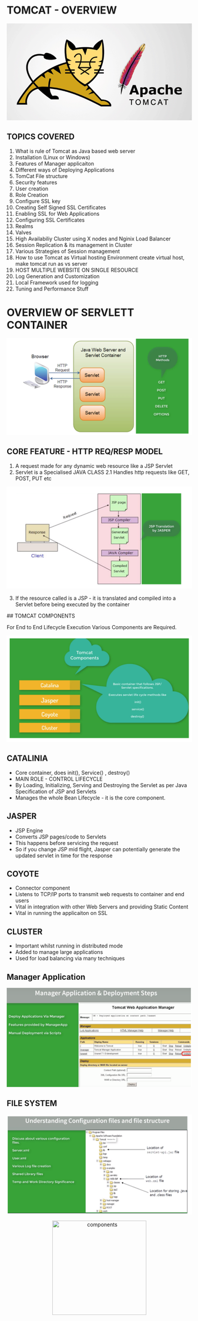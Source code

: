 # TOMCAT - OVERVIEW 

![TOMCAT](images/TOMCAT.JPG)  

## TOPICS COVERED 

1. What is rule of Tomcat as Java based web server 
2. Installation (Linux or Windows)
3. Features of Manager applicaiton 
4. Different ways of Deploying Applications
5. TomCat File structure
6. Security features
7. User creation
8. Role Creation
9. Configure SSL key
10. Creating Self Signed SSL Certificates
11. Enabling SSL for Web Applications 
12. Configuring SSL Certificates
13. Realms
14. Valves
15. High Availabiliy Cluster using X nodes and Nginix Load Balancer
16. Session Replication & its management in Cluster
17. Various Strategies of Session management 
18. How to use Tomcat as Virtual hosting Environment create virtual host, make tomcat run as vs server
19. HOST MULTIPLE WEBSITE ON SINGLE RESOURCE
20. Log Generation and Customization 
21. Local Framework used for logging 
22. Tuning and Performance Stuff



# OVERVIEW OF SERVLETT CONTAINER

![TOMCAT](images/1.JPG)  

## CORE FEATURE -  HTTP REQ/RESP MODEL

1. A request made for any dynamic web resource like a JSP Servlet 
2. Servlet is a Specialised JAVA CLASS 
2.1 Handles http requests like GET, POST, PUT etc

![2](images/2.jpg)  
  
3. If the resource called is a JSP - it is translated and compiled into a Servlet before being executed by the container  


## TOMCAT COMPONENTS

For End to End Lifecycle Execution Various Components are Required.

![3](images/3.jpg)  


## CATALINIA 

- Core container, does init(), Service() , destroy()
- MAIN ROLE - CONTROL LIFECYCLE 
- By Loading, Initializing, Serving and Destroying the Servlet as per Java Specification of JSP and Servlets 
- Manages the whole Bean Lifecycle - it is the core component.

## JASPER 

- JSP Engine
- Converts JSP pages/code to Servlets 
- This happens before servicing the request 
- So if you change JSP mid flight, Jasper can potentially generate the updated servlet in time for the response 

## COYOTE
- Connector component 
- Listens to TCP/IP ports to transmit web requests to container and end users
- Vital in integration with other Web Servers and providing Static Content
- Vital in running the applicaiton on SSL
 
## CLUSTER
- Important whilst running in distributed mode 
- Added to manage large applications 
- Used for load balancing via many techniques 

## Manager Application

![4](images/4.jpg) 

## FILE SYSTEM 

![5](images/5.jpg) 
<p align="center">
<img src="comps.jpg" title="components" width="256" height="256">
</p>